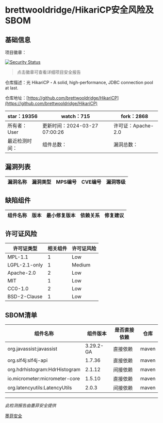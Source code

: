 # brettwooldridge/HikariCP安全风险及SBOM

## 基础信息

项目徽章：

[![Security Status](https://www.murphysec.com/platform3/v31/badge/1779226973336342528.svg)](https://www.murphysec.com/console/report/1694409839512809472/1779226973336342528)

> 点击徽章可查看详细项目安全报告

仓库描述：光 HikariCP・A solid, high-performance, JDBC connection pool at last.

仓库地址：[https://github.com/brettwooldridge/HikariCP](https://github.com/brettwooldridge/HikariCP)

| star：19356 | watch：715 | fork：2868 |
| ----------- | -------------- | ------------ |
| 所有者：User | 更新时间：2024-03-27 07:00:26 | 许可证：Apache-2.0 |
| 最近检测时间： | 组件总数： | 漏洞总数： |




## 漏洞列表

| 漏洞名称 | 漏洞类型 | MPS编号 | CVE编号 | 漏洞等级 |
| ------- | ------ | ------- | ------ | ----- |





## 缺陷组件

| 组件名称 | 版本 | 最小修复版本 | 依赖关系 | 修复建议 |
| -------- | ---- | ------------ | -------- | -------- |





## 许可证风险

| 许可证类型 | 相关组件 | 许可证风险 |
| ---------- | -------- | ---------- |
|MPL-1.1|1|Low|
|LGPL-2.1-only|1|Medium|
|Apache-2.0|2|Low|
|MIT|1|Low|
|CC0-1.0|2|Low|
|BSD-2-Clause|1|Low|




## SBOM清单

| 组件名称 | 组件版本 | 是否直接依赖 | 仓库 |
| -------- | -------- | ------------ | ---- |
|org.javassist:javassist|3.29.2-GA|直接依赖|maven|
|org.slf4j:slf4j-api|1.7.36|直接依赖|maven|
|org.hdrhistogram:HdrHistogram|2.1.12|间接依赖|maven|
|io.micrometer:micrometer-core|1.5.10|直接依赖|maven|
|org.latencyutils:LatencyUtils|2.0.3|间接依赖|maven|


------

*此检测报告由墨菲安全提供*

[墨菲安全](www.murphysec.com)